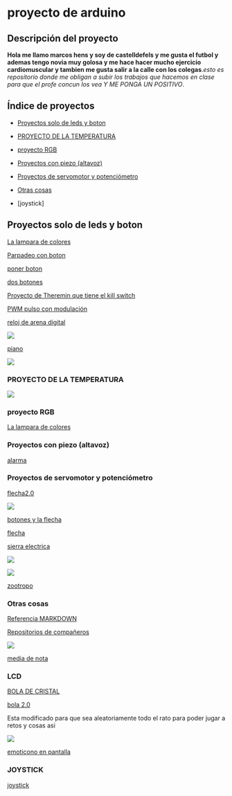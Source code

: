 # proyecto de arduino

## Descripción del proyecto

<b>Hola me llamo marcos hens y soy de castelldefels y me gusta el futbol y ademas tengo novia muy golosa y me hace hacer mucho ejercicio cardiomuscular y tambien me gusta salir a la calle con los colegas</b>.<I>esto es repositorio donde me obligan a subir los trabajos que hacemos en clase para que el profe concun los vea Y ME PONGA UN POSITIVO</I>.

## Índice de proyectos

* [Proyectos solo de leds y boton](#proyectos-solo-de-leds-y-boton)

* [PROYECTO DE LA TEMPERATURA](https://github.com/marcoshens/arduinoo/blob/main/README.md#proyecto-de-la-temperatura)


* [proyecto RGB](https://github.com/marcoshens/arduinoo/blob/main/README.md#proyecto-rgb)


* [Proyectos con piezo (altavoz)](https://github.com/marcoshens/arduinoo/blob/main/README.md#proyectos-con-piezo-altavoz)


* [Proyectos de servomotor y potenciómetro](https://github.com/marcoshens/arduinoo/blob/main/README.md#proyectos-de-servomotor-y-potenci%C3%B3metro)

 
* [Otras cosas](https://github.com/marcoshens/arduinoo/blob/main/README.md#otras-cosas)


* [joystick]

## Proyectos solo de leds y boton 

[La lampara de colores](https://github.com/marcoshens/arduinoo/blob/main/L_MPARA_DE_VARIOS_COLORES_ARDUINO.ino)

[Parpadeo con boton](https://github.com/marcoshens/arduinoo/blob/main/PWM1_arduino.ino)

[poner boton](https://github.com/marcoshens/arduinoo/main/snippet_killswitch.cpp)

[dos botones](https://github.com/marcoshens/arduinoo/blob/main/dos_botones.ino)

[Proyecto de Theremin que tiene el kill switch](https://github.com/marcoshens/arduinoo/blob/main/theremin.ino)

[PWM pulso con modulación](https://github.com/marcoshens/arduinoo/blob/main/PWM1_arduino.ino)

[reloj de arena digital](https://github.com/marcoshens/arduinoo/blob/main/reloj_de_arena_digital.ino)

![](https://github.com/marcoshens/arduinoo/blob/main/Captura%20de%20pantalla%20de%202021-02-16%2012-25-07.png)

[piano](https://github.com/marcoshens/arduinoo/blob/main/piano.ino)

![](https://github.com/marcoshens/arduinoo/blob/main/Captura%20de%20pantalla%20de%202021-02-16%2013-47-11.png)
### PROYECTO DE LA TEMPERATURA

![](https://github.com/marcoshens/arduinoo/blob/main/IMG_6494.JPG)

### proyecto RGB

[La lampara de colores](https://github.com/marcoshens/arduinoo/blob/main/L_MPARA_DE_VARIOS_COLORES_ARDUINO.ino)

### Proyectos con piezo (altavoz)


[alarma](https://github.com/marcoshens/arduinoo/blob/main/theremin.ino)

### Proyectos de servomotor y potenciómetro

[flecha2.0](https://github.com/marcoshens/arduinoo/blob/main/felcha2.0.ino)

![](https://github.com/marcoshens/arduinoo/blob/main/IMG_6420.JPG)

[botones y la flecha](https://github.com/marcoshens/arduinoo/blob/main/botones_flecha.ino)

[flecha](https://github.com/marcoshens/arduinoo/blob/main/felcha1.ino)

[sierra electrica](https://github.com/marcoshens/arduinoo/blob/main/sierra_electrica.ino)

![](https://github.com/marcoshens/arduinoo/blob/main/Captura%20de%20pantalla%20de%202021-02-19%2011-53-37.png)

![](https://github.com/marcoshens/arduinoo/blob/main/Captura%20de%20pantalla%20de%202021-02-19%2013-24-37.png)

[zootropo](https://github.com/marcoshens/arduinoo/blob/main/zootropo.ino)
### Otras cosas

[Referencia MARKDOWN](https://guides.github.com/pdfs/markdown-cheatsheet-online.pdf)

[Repositorios de compañeros](https://github.com/d-prieto/arduinoCourse#repositorios-de-alumnos)

![](https://github.com/marcoshens/arduinoo/blob/main/IMG_6420.JPG)

[media de nota](https://github.com/marcoshens/arduinoo/blob/main/media_de_notas.ino)

### LCD

[BOLA DE CRISTAL](https://github.com/marcoshens/arduinoo/blob/main/bola_de_cristal.ino)

[bola 2.0](https://github.com/marcoshens/arduinoo/blob/main/bola_de_cristal.2.0.ino)

Esta modificado para que sea aleatoriamente todo el rato para poder jugar a retos y cosas asi

![](https://github.com/marcoshens/arduinoo/blob/main/Captura%20de%20pantalla%20de%202021-03-08%2013-45-42.png)

[emoticono en pantalla](https://github.com/reverte04/arduino/blob/main/README.md#pantalla-lcd)

### JOYSTICK

[joystick](https://github.com/marcoshens/arduinoo/blob/main/joystik_a_la_derecha_marcos.ino#L1)
